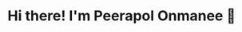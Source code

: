 # Hi there! I'm Peerapol Onmanee 👋


<!---

- 👋 Hi, I’m @peerapol411
- 👀 I’m interested in ...
- 🌱 I’m currently learning ...
- 💞️ I’m looking to collaborate on ...
- 📫 How to reach me ...


peerapol411/peerapol411 is a ✨ special ✨ repository because its `README.md` (this file) appears on your GitHub profile.
You can click the Preview link to take a look at your changes.
--->
